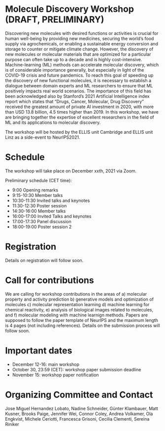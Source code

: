 
# Molecule Discovery Workshop (DRAFT, PRELIMINARY)
Discovering new molecules with desired functions or activities is crucial for human well-being by providing new medicines, securing the world’s food supply via agrochemicals, or enabling a sustainable energy conversion and storage to counter or mitigate climate change. However, the discovery of new molecules or molecular materials that are optimized for a particular purpose can often take up to a decade and is highly cost-intensive. Machine-learning (ML) methods can accelerate molecular discovery, which is of considerable importance generally, but especially in light of the COVID-19 crisis and future pandemics. To reach this goal of speeding up the discovery of new functional molecules, it is necessary to establish a dialogue between domain experts and ML researchers to ensure that ML positively impacts real world scenarios. The importance of this field has been acknowledged also by Stanford’s 2021 Artificial Intelligence index report which states that “Drugs, Cancer, Molecular, Drug Discovery” received the greatest amount of private AI investment in 2020, with more than USD 13.8 billion, 4.5 times higher than 2019. In this workshop, we have are bringing together the expertise of excellent researchers in the field of ML and its applications to molecular discovery. 

The workshop will be hosted by the ELLIS unit Cambridge and ELLIS unit Linz as a side-event to NeurIPS2021.

# Schedule
The workshop will take place on December xxth, 2021 via Zoom.

Preliminary schedule (CET time):

 - 9:00 Opening remarks
 - 9:15-10:30 Member talks 
 - 10:30-11:30 Invited talks and keynotes 
 - 11:30-12:30 Poster session 
 - 14:30-16:00 Member talks 
 - 16:00-17:00 Invited Talks and keynotes 
 - 17:00-17:30 Panel discussion 
 - 18:00-19:00 Poster session 2 


# Registration
Details on registration will follow soon. 

# Call for contributions
We are calling for workshop contributions in the areas of a) molecular property and activity prediction
b) generative models and optimization of molecules
c) molecular representation learning
d) machine learning for chemical reactivity, 
e) analysis of biological images related to molecules, and
f) molecular modeling with machine learnign methods. 
Papers are supposed to follow the paper template of NeurIPS and the maximum length 
is 4 pages (not including references). Details on the submission process will follow soon. 

# Important dates
 - December 12-16: main workshop
 - October 30, 23:59 (CET): workshop paper submission deadline
 - November 15: workshop paper notification

# Organizing Committee and Contact
Jose Miguel Hernandez Lobato, Nadine Schneider, Günter Klambauer, Matt Kusner, Brooks Paige, Jennifer Wei, 
Connor Coley, Andrea Volkamer, Ola Engkvist, Michele Ceriotti, Francesca Grisoni, Cecilia Clementi,
Sereina Riniker

